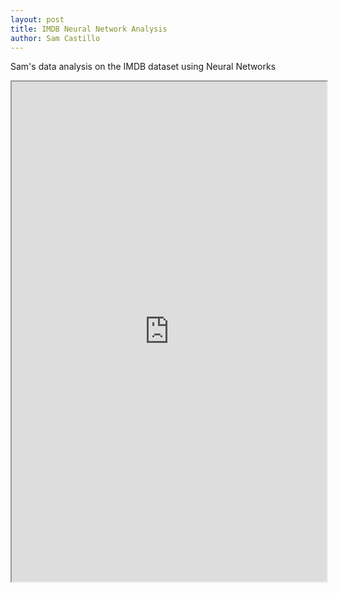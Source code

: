 ```yaml
---
layout: post
title: IMDB Neural Network Analysis
author: Sam Castillo
---
```

Sam's data analysis on the IMDB dataset using Neural Networks

<iframe src="https://drive.google.com/file/d/0B7qRQkZ2lu7TOFo5ellZRlBvaVE/view?usp=sharing" width="100%" height="800px"></iframe>

